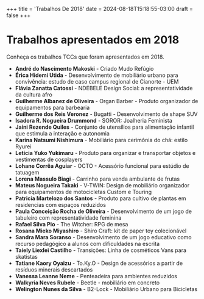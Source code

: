 +++
title = 'Trabalhos De 2018'
date = 2024-08-18T15:18:55-03:00
draft = false
+++

# Trabalhos apresentados em 2018

Conheça os trabalhos TCCs que foram apresentados em 2018.

* **André do Nascimento Makoski** - Criado Mudo Refúgio
* **Érica Hidemi Utida** - Desenvolvimento de mobiliário urbano para convivência: estudo de caso campus regional de Cianorte - UEM
* **Flávia Zanatta Catossi** - NDEBELE Design Social: a representatividade da cultura afro
* **Guilherme Albanez de Oliveira** - Organ Barber - Produto organizador de equipamentos para barbearia
* **Guilherme dos Reis Veronez** - Bugatti - Desenvolvimento de shape SUV
* **Isadora R. Nogueira Drummond** - SOROR: Joalheria Feminista
* **Jaini Rezende Quiles** - Conjunto de utensílios para alimentação infantil que estimula a interação e autonomia
* **Karina Natsumi Nishimura** - Mobiliário para cerimônia do chá: estilo Ryurei
* **Letícia Yuko Yukimaru** - Produto para organizar e transportar objetos e vestimentas de cosplayers
* **Lohane Corrêa Aguiar** - OCTO - Acessório funcional para estúdio de tatuagem
* **Lorena Massulo Biagi** - Carrinho para venda ambulante de frutas
* **Mateus Nogueira Takaki** - V-TWIN: Design de mobiliário organizador para equipamentos de motocicletas Custom e Touring
* **Patricia Martelozo dos Santos** - Produto para cultivo de plantas em residencias com espaços reduzidos
* **Paula Conceição Rocha de Oliveira** - Desenvolvimento de um jogo de tabuleiro com representatividade feminina
* **Rafael Silva Pio** - The Witcher: RPG de mesa
* **Rosana Mieko Miyashiro** - Shiro Craft: kit de paper toy colecionável
* **Sandra Mara Soranso** - Desenvolvimento de um jogo educativo como recurso pedagógico a alunos com dificuldades na escrita
* **Taiely Liexlei Castilho** - Transições: Linha de cosméticos Vans para skatistas
* **Tatiane Kaory Oyaizu** - To.Ky.O - Design de acessórios a partir de resíduos minerais descartados
* **Vanessa Leanne Neme** - Penteadeira para ambientes reduzidos
* **Walkyria Neves Rubele** - Beetle - mobiliário em concreto
* **Welington Nunes da Silva** - B2-Lock - Mobiliário Urbano para Bicicletas